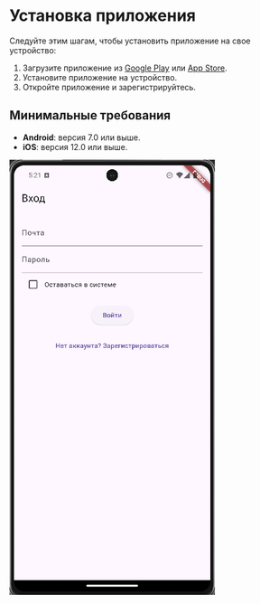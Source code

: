 # Установка приложения

Следуйте этим шагам, чтобы установить приложение на свое устройство:

1. Загрузите приложение из [Google Play](https://play.google.com/) или [App Store](https://www.apple.com/app-store/).
2. Установите приложение на устройство.
3. Откройте приложение и зарегистрируйтесь.

## Минимальные требования
- **Android**: версия 7.0 или выше.
- **iOS**: версия 12.0 или выше.

![Экран входа](../assets/screenshots/Login.png)
